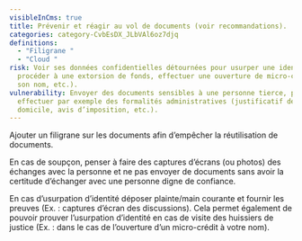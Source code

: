 ```yaml
---
visibleInCms: true
title: Prévenir et réagir au vol de documents (voir recommandations).
categories: category-CvbEsDX_JLbVAl6oz7djq
definitions:
  - "Filigrane "
  - "Cloud "
risk: Voir ses données confidentielles détournées pour usurper une identité,
  procéder à une extorsion de fonds, effectuer une ouverture de micro-crédit à
  son nom, etc.).
vulnerability: Envoyer des documents sensibles à une personne tierce, pour
  effectuer par exemple des formalités administratives (justificatif de
  domicile, avis d’imposition, etc.).
---
```

<!--StartFragment-->

Ajouter un filigrane sur les documents afin d’empêcher la réutilisation de documents.

En cas de soupçon, penser à faire des captures d’écrans (ou photos) des échanges avec la personne et ne pas envoyer de documents sans avoir la certitude d’échanger avec une personne digne de confiance.

En cas d’usurpation d’identité déposer plainte/main courante et fournir les preuves (Ex. : captures d’écran des discussions). Cela permet également de pouvoir prouver l’usurpation d’identité en cas de visite des huissiers de justice (Ex. : dans le cas de l’ouverture d’un micro-crédit à votre nom).

<!--EndFragment-->